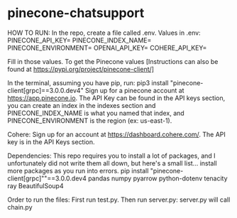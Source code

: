 # pinecone-chatsupport
HOW TO RUN:
In the repo, create a file called .env.
Values in .env:
PINECONE_API_KEY=</b>
PINECONE_INDEX_NAME=</b>
PINECONE_ENVIRONMENT=</b>
OPENAI_API_KEY=</b>
COHERE_API_KEY=</b>

Fill in those values.
To get the Pinecone values [Instructions can also be found at https://pypi.org/project/pinecone-client/]

In the terminal, assuming you have pip, run:</b>
pip3 install "pinecone-client[grpc]==3.0.0.dev4"</b>
Sign up for a pinecone account at https://app.pinecone.io. The API Key can be found in the API keys section, you can create an index in the indexes section and PINECONE_INDEX_NAME is what you named that index, and PINECONE_ENVIRONMENT is the region (ex: us-east-1).

Cohere:</b>
Sign up for an account at https://dashboard.cohere.com/. The API key is in the API Keys section. 

Dependencies:</b>
This repo requires you to install a lot of packages, and I unfortunately did not write them all down, but here's a small list... install more packages as you run into errors.</b>
pip install "pinecone-client[grpc]""==3.0.0.dev4 pandas numpy pyarrow python-dotenv tenacity ray BeautifulSoup4

Order to run the files:</b>
First run test.py. Then run server.py: server.py will call chain.py
